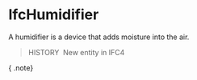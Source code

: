 IfcHumidifier
=============

A humidifier is a device that adds moisture into the air.

> HISTORY&nbsp; New entity in IFC4

{ .note}
>
